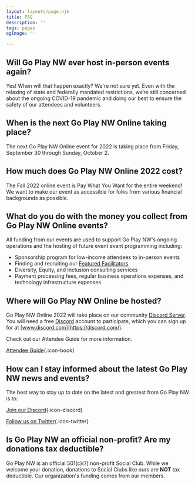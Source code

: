 ```yaml
---
layout: layouts/page.njk
title: FAQ
description: ''
tags: pages
ogImage: ''

---
```

## Will Go Play NW ever host in-person events again?

Yes! When will that happen exactly? We're not sure yet. Even with the relaxing of state and federally mandated restrictions, we’re still concerned about the ongoing COVID-19 pandemic and doing our best to ensure the safety of our attendees and volunteers.

## When is the next Go Play NW Online taking place?

The next Go Play NW Online event for 2022 is taking place from Friday, September 30 through Sunday, October 2.

## How much does Go Play NW Online 2022 cost?

The Fall 2022 online event is Pay What You Want for the entire weekend! We want to make our event as accessible for folks from various financial backgrounds as possible.

## What do you do with the money you collect from Go Play NW Online events?

All funding from our events are used to support Go Play NW's ongoing operations and the hosting of future event event programming including:

* Sponsorship program for low-income attendees to in-person events
* Finding and recruiting our [Featured Facilitators](/featured-facilitators)
* Diversity, Equity, and Inclusion consulting services
* Payment processing fees, regular business operations expenses, and technology infrastructure expenses

## Where will Go Play NW Online be hosted?

Go Play NW Online 2022 will take place on our community [Discord Server](https://discord.gg/AqhayGFexQ). You will need a free [Discord](https://discord.com/) account to participate, which you can sign up for at [www.discord.com](https://discord.com/).

Check out our Attendee Guide for more information.

[Attendee Guide](https://docs.google.com/document/d/1i29pOo4SCO7NKRHNQjBAflOCh1IzJAHZMw52fZUmEac){.icon-book}

## How can I stay informed about the latest Go Play NW news and events?

The best way to stay up to date on the latest and greatest from Go Play NW is to:

[Join our Discord](https://discord.gg/AqhayGFexQ){.icon-discord}

[Follow us on Twitter](https://twitter.com/GoPlayNW){.icon-twitter}

## Is Go Play NW an official non-profit? Are my donations tax deductible?

Go Play NW is an official 501(c)(7) non-profit Social Club. While we welcome your donation, donations to Social Clubs like ours are **NOT** tax deductible. Our organization's funding comes from our members.